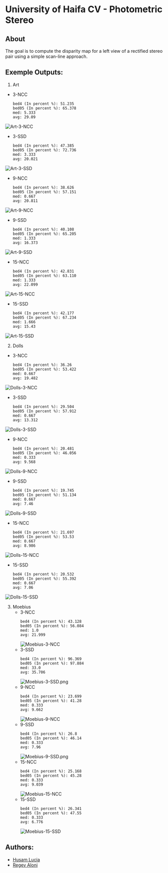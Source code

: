 # University of Haifa CV - Photometric Stereo

## About
The goal is to compute the disparity map for a left view of a rectified stereo pair using a simple scan-line approach.

## Exemple Outputs:
1. Art
- 3-NCC
   ```
   bed4 (In percent %): 51.235
   bed05 (In percent %): 65.378
   med: 5.333
   avg: 29.09
   ```
 ![Art-3-NCC](./outputs/Art-3-NCC.png?raw=true)
- 3-SSD
   ```
   bed4 (In percent %): 47.385 
   bed05 (In percent %): 72.736
   med: 3.333
   avg: 20.021
   ``` 
 ![Art-3-SSD](./outputs/Art-3-SSD.png?raw=true)
- 9-NCC
   ```
   bed4 (In percent %): 38.626 
   bed05 (In percent %): 57.151
   med: 0.667
   avg: 20.811
   ```
 ![Art-9-NCC](./outputs/Art-9-NCC.png?raw=true)
- 9-SSD
   ```
   bed4 (In percent %): 40.108
   bed05 (In percent %): 65.205
   med: 1.333
   avg: 16.373
   ``` 
 ![Art-9-SSD](./outputs/Art-9-SSD.png?raw=true)
- 15-NCC
   ```
   bed4 (In percent %): 42.831
   bed05 (In percent %): 63.110
   med: 1.333
   avg: 22.099
   ```
 ![Art-15-NCC](./outputs/Art-15-NCC.png?raw=true)
- 15-SSD
   ```
   bed4 (In percent %): 42.177
   bed05 (In percent %): 67.234
   med: 1.666
   avg: 15.43
   ``` 
 ![Art-15-SSD](./outputs/Art-15-SSD.png?raw=true)
    
2. Dolls
- 3-NCC
   ```
   bed4 (In percent %): 36.26
   bed05 (In percent %): 53.422
   med: 0.667
   avg: 19.482
   ```
 ![Dolls-3-NCC](./outputs/Dolls-3-NCC.png?raw=true)
- 3-SSD
   ```
   bed4 (In percent %): 29.504
   bed05 (In percent %): 57.912
   med: 0.667
   avg: 13.312
   ```
 ![Dolls-3-SSD](./outputs/Dolls-3-SSD.png?raw=true)
- 9-NCC
   ```
   bed4 (In percent %): 20.481
   bed05 (In percent %): 46.056
   med: 0.333
   avg: 9.568
   ```
 ![Dolls-9-NCC](./outputs/Dolls-9-NCC.png?raw=true)
- 9-SSD
   ```
   bed4 (In percent %): 19.745
   bed05 (In percent %): 51.134
   med: 0.667
   avg: 7.46
   ```
 ![Dolls-9-SSD](./outputs/Dolls-9-SSD.png?raw=true)
- 15-NCC
   ```
   bed4 (In percent %): 21.697
   bed05 (In percent %): 53.53
   med: 0.667
   avg: 8.986
   ```
 ![Dolls-15-NCC](./outputs/Dolls-15-NCC.png?raw=true)
- 15-SSD
   ```
   bed4 (In percent %): 20.532
   bed05 (In percent %): 55.392
   med: 0.667
   avg: 7.06
   ``` 
 ![Dolls-15-SSD](./outputs/Dolls-15-SSD.png?raw=true)
    
3. Moebius
   - 3-NCC
      ```
      bed4 (In percent %): 43.128
      bed05 (In percent %): 56.084
      med: 1.0
      avg: 21.999
      ```
     ![Moebius-3-NCC](./outputs/Moebius-3-NCC.png?raw=true)
   - 3-SSD
      ```
      bed4 (In percent %): 96.369
      bed05 (In percent %): 97.884
      med: 33.0
      avg: 35.706
      ```
     ![Moebius-3-SSD.png](./outputs/Moebius-3-SSD.png?raw=true)
   - 9-NCC
      ```
      bed4 (In percent %): 23.699
      bed05 (In percent %): 41.28
      med: 0.333
      avg: 9.662
      ```
     ![Moebius-9-NCC](./outputs/Moebius-9-NCC.png?raw=true)
   - 9-SSD
      ```
      bed4 (In percent %): 26.8 
      bed05 (In percent %): 46.14
      med: 0.333
      avg: 7.96
      ```
     ![Moebius-9-SSD.png](./outputs/Moebius-9-SSD.png?raw=true)
   - 15-NCC
      ```
      bed4 (In percent %): 25.168
      bed05 (In percent %): 45.28
      med: 0.333
      avg: 9.039
      ```
     ![Moebius-15-NCC](./outputs/Moebius-15-NCC.png?raw=true)
   - 15-SSD
      ```
      bed4 (In percent %): 26.341
      bed05 (In percent %): 47.55
      med: 0.333
      avg: 6.776
      ``` 
     ![Moebius-15-SSD](./outputs/Moebius-15-SSD.png?raw=true)

## Authors:
- [Husam Lucia](https://www.linkedin.com/in/husam-lucia-6841b51a3)
- [Regev Aloni](https://www.linkedin.com/in/aloniregev)

